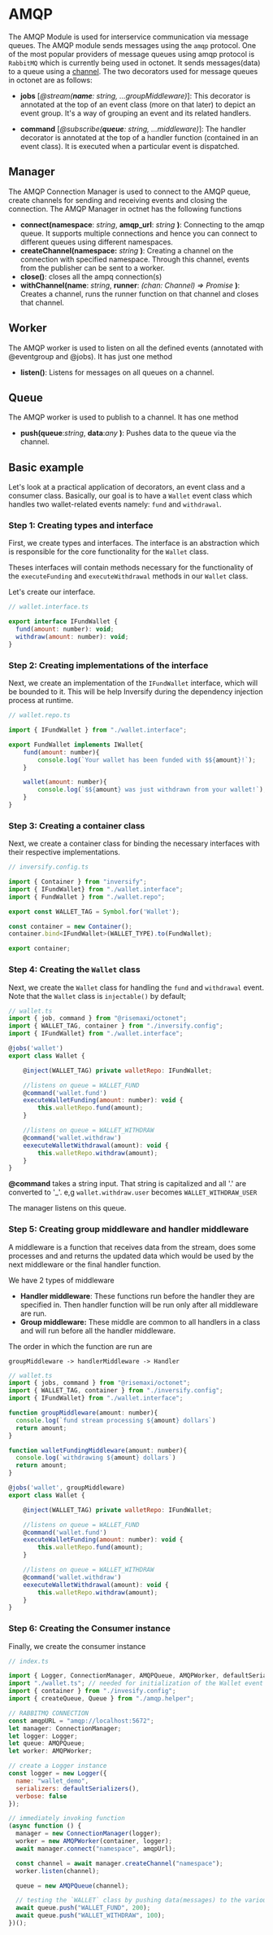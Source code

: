 # AMQP

The AMQP Module is used for interservice communication via message queues.
The AMQP module sends messages using the `amqp` protocol. One of the most popular providers of message queues using amqp protocol is `RabbitMQ` which is currently being used in octonet.
It sends messages(data) to a queue using a [channel](https://www.rabbitmq.com/channels.html).
The two decorators used for message queues in octonet are as follows:

- **jobs** [*@stream(**name**: string, ...groupMiddleware)*]: This decorator is annotated at the top of an event class (more on that later) to depict an event group. It's a way of grouping an event and its related handlers.

- **command** [_@subscribe(**queue**: string, ...middleware)_]: The handler decorator is annotated at the top of a handler function (contained in an event class). It is executed when a particular event is dispatched.

## Manager

The AMQP Connection Manager is used to connect to the AMQP queue, create channels for sending and receiving events and closing the connection.
The AMQP Manager in octnet has the following functions

- **connect(namespace**: _string_, **amqp_url**: _string_ **)**: Connecting to the amqp queue. It supports multiple connections and hence you can connect to different queues using different namespaces.
- **createChannel(namespace:** _string_ **)**: Creating a channel on the connection with specified namespace. Through this channel, events from the publisher can be sent to a worker.
- **close()**: closes all the ampq connection(s)
- **withChannel(name**: _string_, **runner**: _(chan: Channel) => Promise<void>_ **)**: Creates a channel, runs the runner function on that channel and closes that channel.

## Worker

The AMQP worker is used to listen on all the defined events (annotated with @eventgroup and @jobs). It has just one method

- **listen()**: Listens for messages on all queues on a channel.

## Queue

The AMQP worker is used to publish to a channel. It has one method

- **push(queue**:_string_, **data**:_any_ **)**: Pushes data to the queue via the channel.

## Basic example

Let's look at a practical application of decorators, an event class and a consumer class. Basically, our goal is to have a `Wallet` event class which handles two wallet-related events namely: `fund` and `withdrawal`.

### Step 1: Creating types and interface

First, we create types and interfaces. The interface is an abstraction which is responsible for the core functionality for the `Wallet` class.

Theses interfaces will contain methods necessary for the functionality of the `executeFunding` and `executeWithdrawal` methods in our `Wallet` class.

Let's create our interface.

```js
// wallet.interface.ts

export interface IFundWallet {
  fund(amount: number): void;
  withdraw(amount: number): void;
}
```

### Step 2: Creating implementations of the interface

Next, we create an implementation of the `IFundWallet` interface, which will be bounded to it. This will be help Inversify during the dependency injection process at runtime.

```js
// wallet.repo.ts

import { IFundWallet } from "./wallet.interface";

export FundWallet implements IWallet{
    fund(amount: number){
        console.log(`Your wallet has been funded with $${amount}!`);
    }

    wallet(amount: number){
        console.log(`$${amount} was just withdrawn from your wallet!`);
    }
}
```

### Step 3: Creating a container class

Next, we create a container class for binding the necessary interfaces with their respective implementations.

```js
// inversify.config.ts

import { Container } from "inversify";
import { IFundWallet} from "./wallet.interface";
import { FundWallet } from "./wallet.repo";

export const WALLET_TAG = Symbol.for('Wallet');

const container = new Container();
container.bind<IFundWallet>(WALLET_TYPE).to(FundWallet);

export container;
```

### Step 4: Creating the `Wallet` class

Next, we create the `Wallet` class for handling the `fund` and `withdrawal` event. Note that the `Wallet` class is `injectable()` by default;

```js
// wallet.ts
import { job, command } from "@risemaxi/octonet";
import { WALLET_TAG, container } from "./inversify.config";
import { IFundWallet} from "./wallet.interface";

@jobs('wallet')
export class Wallet {

    @inject(WALLET_TAG) private walletRepo: IFundWallet;

    //listens on queue = WALLET_FUND
    @command('wallet.fund')
    executeWalletFunding(amount: number): void {
        this.walletRepo.fund(amount);
    }

    //listens on queue = WALLET_WITHDRAW
    @command('wallet.withdraw')
    eexecuteWalletWithdrawal(amount): void {
        this.walletRepo.withdraw(amount);
    }
}
```

**@command** takes a string input. That string is capitalized and all '.' are converted to '\_'. e,g `wallet.withdraw.user` becomes `WALLET_WITHDRAW_USER`

The manager listens on this queue.

### Step 5: Creating group middleware and handler middleware

A middleware is a function that receives data from the stream, does some processes and and returns the updated data which would be used by the next middleware or the final handler function.

We have 2 types of middleware

- **Handler middleware**: These functions run before the handler they are specified in. Then handler function will be run only after all middleware are run.
- **Group middleware:** These middle are common to all handlers in a class and will run before all the handler middleware.

The order in which the function are run are

```
groupMiddleware -> handlerMiddleware -> Handler
```

```js
// wallet.ts
import { jobs, command } from "@risemaxi/octonet";
import { WALLET_TAG, container } from "./inversify.config";
import { IFundWallet} from "./wallet.interface";

function groupMiddleware(amount: number){
  console.log(`fund stream processing ${amount} dollars`)
  return amount;
}

function walletFundingMiddleware(amount: number){
  console.log(`withdrawing ${amount} dollars`)
  return amount;
}

@jobs('wallet', groupMiddleware)
export class Wallet {

    @inject(WALLET_TAG) private walletRepo: IFundWallet;

    //listens on queue = WALLET_FUND
    @command('wallet.fund')
    executeWalletFunding(amount: number): void {
        this.walletRepo.fund(amount);
    }

    //listens on queue = WALLET_WITHDRAW
    @command('wallet.withdraw')
    eexecuteWalletWithdrawal(amount): void {
        this.walletRepo.withdraw(amount);
    }
}
```

### Step 6: Creating the Consumer instance

Finally, we create the consumer instance

```js
// index.ts

import { Logger, ConnectionManager, AMQPQueue, AMQPWorker, defaultSerializers } from "@risemaxi/octonet";
import "./wallet.ts"; // needed for initialization of the Wallet event class
import { container } from "./invesify.config";
import { createQueue, Queue } from "./amqp.helper";

// RABBITMQ CONNECTION
const amqpURL = "amqp://localhost:5672";
let manager: ConnectionManager;
let logger: Logger;
let queue: AMQPQueue;
let worker: AMQPWorker;

// create a Logger instance
const logger = new Logger({
  name: "wallet_demo",
  serializers: defaultSerializers(),
  verbose: false
});

// immediately invoking function
(async function () {
  manager = new ConnectionManager(logger);
  worker = new AMQPWorker(container, logger);
  await manager.connect("namespace", amqpUrl);

  const channel = await manager.createChannel("namespace");
  worker.listen(channel);

  queue = new AMQPQueue(channel);

  // testing the `WALLET` class by pushing data(messages) to the various queues
  await queue.push("WALLET_FUND", 200);
  await queue.push("WALLET_WITHDRAW", 100);
})();
```

